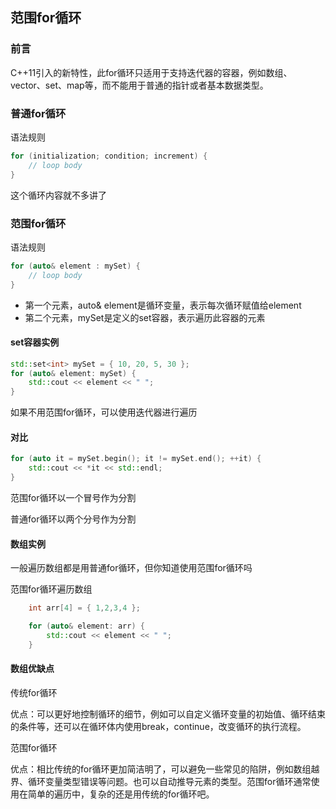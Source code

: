 



## 范围for循环

### 前言

C++11引入的新特性，此for循环只适用于支持迭代器的容器，例如数组、vector、set、map等，而不能用于普通的指针或者基本数据类型。

### 普通for循环

语法规则

```c++
for (initialization; condition; increment) {
    // loop body
}
```

这个循环内容就不多讲了

### 范围for循环

语法规则

```c++
for (auto& element : mySet) {
    // loop body
}
```

- 第一个元素，auto& element是循环变量，表示每次循环赋值给element
- 第二个元素，mySet是定义的set容器，表示遍历此容器的元素

#### set容器实例

```c++
std::set<int> mySet = { 10, 20, 5, 30 };
for (auto& element: mySet) {
	std::cout << element << " ";
}
```

如果不用范围for循环，可以使用迭代器进行遍历

#### 对比

```c++
for (auto it = mySet.begin(); it != mySet.end(); ++it) {
    std::cout << *it << std::endl;
}
```

范围for循环以一个冒号作为分割

普通for循环以两个分号作为分割

#### 数组实例

一般遍历数组都是用普通for循环，但你知道使用范围for循环吗

范围for循环遍历数组

```c++
	int arr[4] = { 1,2,3,4 };

	for (auto& element: arr) {
		std::cout << element << " ";
	}
```



#### 数组优缺点

传统for循环

优点：可以更好地控制循环的细节，例如可以自定义循环变量的初始值、循环结束的条件等，还可以在循环体内使用break，continue，改变循环的执行流程。

范围for循环

优点：相比传统的for循环更加简洁明了，可以避免一些常见的陷阱，例如数组越界、循环变量类型错误等问题。也可以自动推导元素的类型。范围for循环通常使用在简单的遍历中，复杂的还是用传统的for循环吧。
